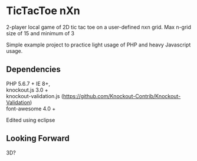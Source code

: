# TicTacToe nXn
2-player local game of 2D tic tac toe on a user-defined nxn grid. Max n-grid size of 15 and minimum of 3  

Simple example project to practice light usage of PHP and heavy Javascript usage.

## Dependencies
PHP 5.6.7 +
IE 8+,   
knockout.js 3.0 +   
knockout-validation.js (https://github.com/Knockout-Contrib/Knockout-Validation)  
font-awesome 4.0 +   

  Edited using eclipse
  
## Looking Forward  
3D?
